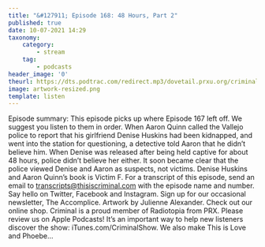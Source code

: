 ```yaml
---
title: "&#127911; Episode 168: 48 Hours, Part 2"
published: true
date: 10-07-2021 14:29
taxonomy:
    category:
        - stream
    tag:
        - podcasts
header_image: '0'
theurl: https://dts.podtrac.com/redirect.mp3/dovetail.prxu.org/criminal/eb1b32b2-ffe8-43bd-947f-3f20773b95cd/Episode_168_48_Hours_Part_2_Part_1.mp3
image: artwork-resized.png
template: listen
--- 
```

Episode summary: This episode picks up where Episode 167 left off. We suggest you listen to them in order. When Aaron Quinn called the Vallejo police to report that his girlfriend Denise Huskins had been kidnapped, and went into the station for questioning, a detective told Aaron that he didn’t believe him. When Denise was released after being held captive for about 48 hours, police didn’t believe her either. It soon became clear that the police viewed Denise and Aaron as suspects, not victims. Denise Huskins and Aaron Quinn’s book is Victim F. For a transcript of this episode, send an email to transcripts@thisiscriminal.com with the episode name and number. Say hello on Twitter, Facebook and Instagram. Sign up for our occasional newsletter, The Accomplice. Artwork by Julienne Alexander. Check out our online shop. Criminal is a proud member of Radiotopia from PRX. Please review us on Apple Podcasts! It’s an important way to help new listeners discover the show: iTunes.com/CriminalShow. We also make This is Love and Phoebe…
